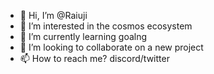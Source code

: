 - 👋 Hi, I’m @Raiuji
- 👀 I’m interested in the cosmos ecosystem
- 🌱 I’m currently learning goalng  
- 💞️ I’m looking to collaborate on a new project
- 📫 How to reach me? discord/twitter

<!---
Raiuji/Raiuji is a ✨ special ✨ repository because its `README.md` (this file) appears on your GitHub profile.
You can click the Preview link to take a look at your changes.
--->
